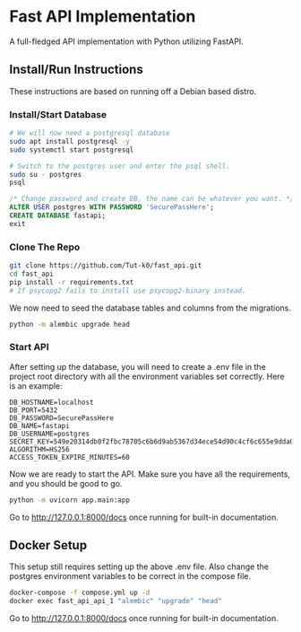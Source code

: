 # Fast API Implementation
A full-fledged API implementation with Python utilizing FastAPI. 
## Install/Run Instructions
These instructions are based on running off a Debian based distro.
### Install/Start Database
```bash
# We will now need a postgresql database
sudo apt install postgresql -y
sudo systemctl start postgresql

# Switch to the postgres user and enter the psql shell.
sudo su - postgres
psql
```
```sql
/* Change password and create DB, the name can be whatever you want. */
ALTER USER postgres WITH PASSWORD 'SecurePassHere';
CREATE DATABASE fastapi;
exit
```
### Clone The Repo
```bash
git clone https://github.com/Tut-k0/fast_api.git
cd fast_api
pip install -r requirements.txt
# If psycopg2 fails to install use psycopg2-binary instead.
```
We now need to seed the database tables and columns from the migrations.
```bash
python -m alembic upgrade head
```
### Start API
After setting up the database, you will need to create a .env file in the project root directory with all the environment
variables set correctly. Here is an example:
```dotenv
DB_HOSTNAME=localhost
DB_PORT=5432
DB_PASSWORD=SecurePassHere
DB_NAME=fastapi
DB_USERNAME=postgres
SECRET_KEY=549e20314db0f2fbc78705c6b6d9ab5367d34ece54d90c4cf6c655e9dda0
ALGORITHM=HS256
ACCESS_TOKEN_EXPIRE_MINUTES=60
```
Now we are ready to start the API. Make sure you have all the requirements, 
and you should be good to go.
```bash
python -m uvicorn app.main:app
```
Go to http://127.0.0.1:8000/docs once running for built-in documentation.

## Docker Setup
This setup still requires setting up the above .env file. 
Also change the postgres environment variables to be correct in the compose file.
```bash
docker-compose -f compose.yml up -d
docker exec fast_api_api_1 "alembic" "upgrade" "head"
```
Go to http://127.0.0.1:8000/docs once running for built-in documentation.